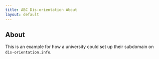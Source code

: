 ```yaml
---
title: ABC Dis-orientation About
layout: default
---
```


## About

This is an example for how a university could set up their subdomain on `dis-orientation.info`.